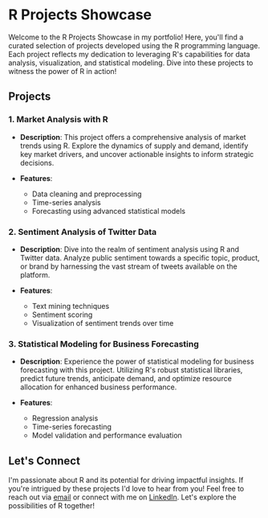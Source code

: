 # R Projects Showcase

Welcome to the R Projects Showcase in my portfolio! Here, you'll find a curated selection of projects developed using the R programming language. Each project reflects my dedication to leveraging R's capabilities for data analysis, visualization, and statistical modeling. Dive into these projects to witness the power of R in action!

## Projects

### 1. Market Analysis with R

- **Description**: This project offers a comprehensive analysis of market trends using R. Explore the dynamics of supply and demand, identify key market drivers, and uncover actionable insights to inform strategic decisions.
  
- **Features**:
  - Data cleaning and preprocessing
  - Time-series analysis
  - Forecasting using advanced statistical models

### 2. Sentiment Analysis of Twitter Data

- **Description**: Dive into the realm of sentiment analysis using R and Twitter data. Analyze public sentiment towards a specific topic, product, or brand by harnessing the vast stream of tweets available on the platform.
  
- **Features**:
  - Text mining techniques
  - Sentiment scoring
  - Visualization of sentiment trends over time

### 3. Statistical Modeling for Business Forecasting

- **Description**: Experience the power of statistical modeling for business forecasting with this project. Utilizing R's robust statistical libraries, predict future trends, anticipate demand, and optimize resource allocation for enhanced business performance.
  
- **Features**:
  - Regression analysis
  - Time-series forecasting
  - Model validation and performance evaluation

## Let's Connect

I'm passionate about R and its potential for driving impactful insights. If you're intrigued by these projects I'd love to hear from you! Feel free to reach out via [email](mailto:gabchouraqui@gmail.com) or connect with me on [LinkedIn](https://www.linkedin.com/in/gabrielchouraqui). Let's explore the possibilities of R together!
